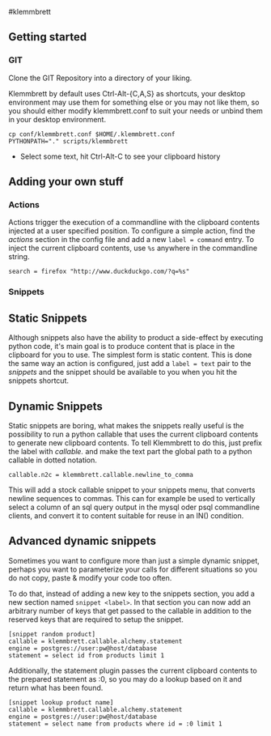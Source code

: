 #klemmbrett

## Getting started

### GIT

Clone the GIT Repository into a directory of your liking.

Klemmbrett by default uses Ctrl-Alt-{C,A,S} as shortcuts, your desktop environment may use
them for something else or you may not like them, so you should either modify klemmbrett.conf
to suit your needs or unbind them in your desktop environment.

```
cp conf/klemmbrett.conf $HOME/.klemmbrett.conf
PYTHONPATH="." scripts/klemmbrett
```

 * Select some text, hit Ctrl-Alt-C to see your clipboard history

## Adding your own stuff

### Actions

Actions trigger the execution of a commandline with the clipboard contents injected at a user specified position.
To configure a simple action, find the *actions* section in the config file and add a new ``label = command`` entry.
To inject the current clipboard contents, use ``%s`` anywhere in the commandline string.

```
search = firefox "http://www.duckduckgo.com/?q=%s"
```

### Snippets

## Static Snippets

Although snippets also have the ability to product a side-effect by executing python code, it's main goal is to
produce content that is place in the clipboard for you to use. The simplest form is static content. This is done
the same way an action is configured, just add a ``label = text`` pair to the *snippets* and the snippet should
be available to you when you hit the snippets shortcut.

## Dynamic Snippets

Static snippets are boring, what makes the snippets really useful is the possibility to run a python callable
that uses the current clipboard contents to generate new clipboard contents. To tell Klemmbrett to do this,
just prefix the label with *callable.* and make the text part the global path to a python callable in dotted
notation.

```
callable.n2c = klemmbrett.callable.newline_to_comma
```

This will add a stock callable snippet to your snippets menu, that converts newline sequences to commas.
This can for example be used to vertically select a column of an sql query output in the mysql oder psql
commandline clients, and convert it to content suitable for reuse in an IN() condition.

## Advanced dynamic snippets

Sometimes you want to configure more than just a simple dynamic snippet, perhaps you want to parameterize
your calls for different situations so you do not copy, paste & modify your code too often.

To do that, instead of adding a new key to the snippets section, you add a new section named `snippet <label>`.
In that section you can now add an arbitrary number of keys that get passed to the callable in addition to
the reserved keys that are required to setup the snippet.

```
[snippet random product]
callable = klemmbrett.callable.alchemy.statement
engine = postgres://user:pw@host/database
statement = select id from products limit 1
```

Additionally, the statement plugin passes the current clipboard contents to the prepared statement as :0,
so you may do a lookup based on it and return what has been found.

```
[snippet lookup product name]
callable = klemmbrett.callable.alchemy.statement
engine = postgres://user:pw@host/database
statement = select name from products where id = :0 limit 1
```


